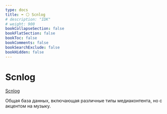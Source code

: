 ```yaml
---
type: docs
title: ➡️ ⚪️ Scnlog
# description: "IDK"
# weight: 900
bookCollapseSection: false
bookFlatSection: false
bookToc: false
bookComments: false
bookSearchExclude: false
bookHidden: false
---
```


# Scnlog

[Scnlog](https://scnlog.me/?nt)

Общая база данных, включающая различные типы медиаконтента, но с акцентом на музыку.
